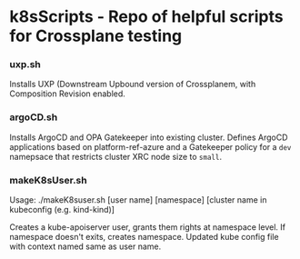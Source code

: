 # k8sScripts - Repo of helpful scripts for Crossplane testing

### uxp.sh

Installs UXP (Downstream Upbound version of Crossplanem, with Composition Revision enabled.

### argoCD.sh

Installs ArgoCD and OPA Gatekeeper into existing cluster. Defines ArgoCD applications based on platform-ref-azure and a Gatekeeper policy for a `dev` namepsace that restricts cluster XRC node size to `small`.

### makeK8sUser.sh

Usage: ./makeK8suser.sh [user name] [namespace] [cluster name in kubeconfig (e.g. kind-kind)]

Creates a kube-apoiserver user, grants them rights at namespace level. If namespace doesn't exits, creates namespace. Updated kube config file with context named same as user name.


